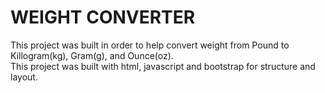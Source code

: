# WEIGHT CONVERTER  
This project was built in order to help convert weight from Pound to Killogram(kg), Gram(g), and Ounce(oz).  
This project was built with html, javascript and bootstrap for structure and layout.
